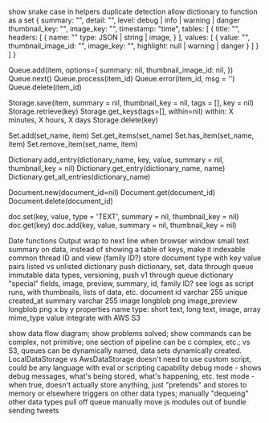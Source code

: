 show snake case in helpers
duplicate detection
  allow dictionary to function as a set
{
  summary: "",
  detail: "",
  level: debug | info | warning | danger
  thumbnail_key: "",
  image_key: "",
  timestamp: "time",
  tables: [
    {
      title: "",
      headers: [
        {
          name: ""
          type: JSON | string | image,
        }
      ],
      values: [
        {
          value: "",
          thumbnail_image_id: "",
          image_key: "",
          highlight: null | warning | danger
        }
      ]
    }
  ]
}

Queue.add(item, options={
  summary: nil,
  thumbnail_image_id: nil,
})
Queue.next()
Queue.process(item_id)
Queue.error(item_id, msg = '')
Queue.delete(item_id)

Storage.save(item, summary = nil, thumbnail_key = nil, tags = [], key = nil)
Storage.retrieve(key)
Storage.get_keys(tags=[], within=nil)
  within: X minutes, X hours, X days
Storage.delete(key)

Set.add(set_name, item)
Set.get_items(set_name)
Set.has_item(set_name, item)
Set.remove_item(set_name, item)

Dictionary.add_entry(dictionary_name, key, value, summary = nil, thumbnail_key = nil)
Dictionary.get_entry(dictionary_name, name)
Dictionary.get_all_entries(dictionary_name)

Document.new(document_id=nil)
Document.get(document_id)
Document.delete(document_id)

doc.set(key, value, type = 'TEXT', summary = nil, thumbnail_key = nil)
doc.get(key)
doc.add(key, value, summary = nil, thumbnail_key = nil)

Date functions
Output wrap to next line when browser window small
text summary on data, instead of showing a table of keys, make it indexable
common thread ID and view (family ID?)
store document type with key value pairs
listed vs unlisted dictionary
push dictionary, set, data through queue
immutable data types, versioning, push v1 through queue
dictionary "special" fields, image, preview, summary, id, family ID?
see logs as script runs, with thumbnails, lists of data, etc.
document
  id varchar 255 unique
  created_at
  summary varchar 255
  image longblob png
  image_preview longblob png x by y
  properties
    name
    type: short text, long text, image, array
    mime_type
    value
integrate with AWS S3

show data flow diagram; show problems solved; show commands can be complex, not primitive; one section of pipeline can be c  complex, etc.; vs S3, queues can be dynamically named, data sets dynamically created.  LocalDataStorage vs AwsDataStorage
  doesn't need to use custom script, could be any language with eval or scripting capability
debug mode - shows debug messages, what's being stored, what's happening, etc.
test mode - when true, doesn't actually store anything, just "pretends" and stores to memory or elsewhere
triggers on other data types; manually "dequeing" other data types
pull off queue manually
move js modules out of bundle
sending tweets
